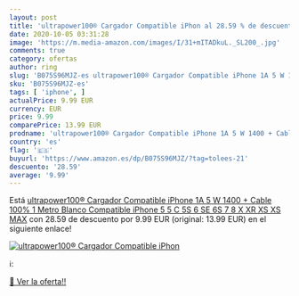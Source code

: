 ```yaml
---
layout: post
title: 'ultrapower100® Cargador Compatible iPhon al 28.59 % de descuento'
date: 2020-10-05 03:31:28
image: 'https://m.media-amazon.com/images/I/31+mITADkuL._SL200_.jpg'
comments: true
category: ofertas
author: ring
slug: 'B075S96MJZ-es ultrapower100® Cargador Compatible iPhone 1A 5 W 1400 +...'
sku: 'B075S96MJZ-es'
tags: [ 'iphone', ]
actualPrice: 9.99 EUR
currency: EUR
price: 9.99
comparePrice: 13.99 EUR
prodname: 'ultrapower100® Cargador Compatible iPhone 1A 5 W 1400 + Cable 100% 1 Metro Blanco Compatible iPhone 5 5 C 5S 6 SE 6S 7 8 X XR XS XS MAX'
country: 'es'
flag: '🇪🇸'
buyurl: 'https://www.amazon.es/dp/B075S96MJZ/?tag=tolees-21'
descuento: '28.59'
average: '9.99'
---
```


Está [ultrapower100® Cargador Compatible iPhone 1A 5 W 1400 + Cable 100% 1 Metro Blanco Compatible iPhone 5 5 C 5S 6 SE 6S 7 8 X XR XS XS MAX](https://www.amazon.es/dp/B075S96MJZ/?tag=tolees-21) con 28.59 de descuento por 9.99 EUR (original: 13.99 EUR) en el siguiente enlace!

[![ultrapower100® Cargador Compatible iPhon](https://m.media-amazon.com/images/I/31+mITADkuL._SL200_.jpg)](https://www.amazon.es/dp/B075S96MJZ/?tag=tolees-21)

ℹ️:


[🛒 Ver la oferta!!](https://www.amazon.es/dp/B075S96MJZ/?tag=tolees-21)
